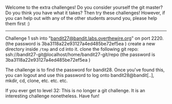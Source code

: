 Welcome to the extra challenges! Do you consider yourself the git master? Do you 
think you have what it takes? Then try these challenges! However, if you can 
help out with any of the other students around you, please help them first :) 

----- 
Challenge 1 
ssh into "bandit27@bandit.labs.overthewire.org" on port 2220. 
(the password is 3ba3118a22e93127a4ed485be72ef5ea )
create a new directory inside `/tmp` and cd into it. 
clone the following git repo: 
  ssh://bandit27-git@localhost/home/bandit27-git/repo
  (the password is 3ba3118a22e93127a4ed485be72ef5ea )

The challenge is to find the password for bandit28. 
Once you've found this, you can logout and use this password to 
log onto bandit28@bandit[..], mkdir, cd, clone, etc. etc. etc. 

If you ever get to level 32: This is no longer a git challenge. It is an interesting 
challenge nonetheless. Have fun!


 
